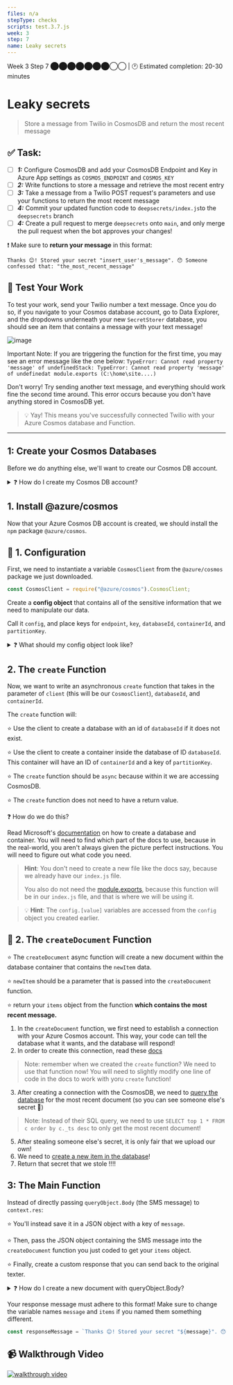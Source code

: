 ```yaml
---
files: n/a
stepType: checks
scripts: test.3.7.js
week: 3
step: 7
name: Leaky secrets
---
```


Week 3 Step 7 ⬤⬤⬤⬤⬤⬤⬤◯◯ | 🕐 Estimated completion: 20-30 minutes

# Leaky secrets
> Store a message from Twilio in CosmosDB and return the most recent message

## ✅  Task:
- [ ] ***1:*** Configure CosmosDB and add your CosmosDB Endpoint and Key in Azure App settings as `COSMOS_ENDPOINT` and `COSMOS_KEY`
- [ ] ***2:*** Write functions to store a message and retrieve the most recent entry
- [ ] ***3:*** Take a message from a Twilio POST request's parameters and use your functions to return the most recent message
- [ ] ***4:*** Commit your updated function code to `deepsecrets/index.js`to the `deepsecrets` branch
- [ ] ***4:*** Create a pull request to merge `deepsecrets` onto `main`, and only merge the pull request when the bot approves your changes! 

❗ Make sure to **return your message** in this format:
```
Thanks 😊! Stored your secret "insert_user's_message". 😯 Someone confessed that: "the_most_recent_message"
```

## 🚧 Test Your Work

To test your work, send your Twilio number a text message. Once you do so, if you navigate to your Cosmos database account, go to Data Explorer, and the dropdowns underneath your new `SecretStorer` database, you should see an item that contains a message with your text message!

![image](https://user-images.githubusercontent.com/49426183/120911610-99c41000-c63d-11eb-88cc-601c61585e87.png)

Important Note: If you are triggering the function for the first time, you may see an error message like the one below:
`TypeError: Cannot read property 'message' of undefinedStack: TypeError: Cannot read property 'message' of undefinedat module.exports (C:\home\site....)`

Don't worry! Try sending another text message, and everything should work fine the second time around. This error occurs because you don't have anything stored in CosmosDB yet.

> 💡 Yay! This means you've successfully connected Twilio with your Azure Cosmos database and Function.

---

## 1: Create your Cosmos Databases

Before we do anything else, we'll want to create our Cosmos DB account.

<details>
<summary>❓ How do I create my Cosmos DB account?</summary>

1. Navigate to your Azure Portal and click on `Azure Cosmos DB` under Azure Services.

![image](https://user-images.githubusercontent.com/49426183/120911257-90857400-c63a-11eb-9046-d9a7401e24af.png)

2. Click `Create Azure Cosmos DB Account`.

![image](https://user-images.githubusercontent.com/49426183/120911303-405ae180-c63b-11eb-98eb-6a1fedcad05c.png)

3. Under `Select API Option`, choose `Core (SQL) - Recommended`.

![image](https://user-images.githubusercontent.com/49426183/120911316-5d8fb000-c63b-11eb-8466-f7bfc938d1f8.png)

4. Fill in your account name, leave default options as they are, and click `Review + create`.

![image](https://user-images.githubusercontent.com/49426183/120911344-b52e1b80-c63b-11eb-82ff-e6b5f2e9075a.png)

5. Click `Create` a final time.

![image](https://user-images.githubusercontent.com/49426183/120911368-e7d81400-c63b-11eb-9855-686d444eb1ec.png)

6. Once deployment is complete, click `Go to resource`.

![image](https://user-images.githubusercontent.com/49426183/120911461-83698480-c63c-11eb-8260-b622013485a3.png)

7. Before you return to VSCODE, record the Cosmos Database URI and Key. That should be under Setting/Keys
![Screenshot from 2021-07-08 21-05-47-edited_cosmo_key](https://user-images.githubusercontent.com/15052690/125008466-9357f800-e030-11eb-9241-ee1ef668e4e8.png)

8. Create new Azure function application settings per [Azure App Setting](https://docs.microsoft.com/en-us/azure/azure-functions/functions-how-to-use-azure-function-app-settings?tabs=portal#settings). Label them `COSMOS_ENDPOINT` with the cosmos URI as the value and `COSMOS_KEY` with the cosmos Key as the value.
![Screenshot from 2021-07-08 14-45-27-edited_function_app](https://user-images.githubusercontent.com/15052690/125008667-fc3f7000-e030-11eb-9dc7-6f3ca0099b9b.png)

</details>

## 1. Install @azure/cosmos

Now that your Azure Cosmos DB account is created, we should install the `npm` package `@azure/cosmos`.

## 🔧 1. Configuration

First, we need to instantiate a variable `CosmosClient` from the `@azure/cosmos` package we just downloaded.

```js
const CosmosClient = require("@azure/cosmos").CosmosClient;
```

Create a **config object** that contains all of the sensitive information that we need to manipulate our data.

Call it `config`, and place keys for `endpoint`, `key`, `databaseId`, `containerId`, and `partitionKey`.

<details>
<summary>❓ What should my config object look like?</summary>

Here is an example of the config object. Make sure your databaseId, containerId, and partitionKey are correct.

```js
const config = {
  endpoint: process.env["COSMOS_ENDPOINT"],
  key: process.env.["COSMOS_KEY"],
  databaseId: "SecretStorer",
  containerId: "secrets",
  partitionKey: {kind: "Hash", paths: ["/secrets"]}
};
```

</details>

## 2. The `create` Function

Now, we want to write an asynchronous `create` function that takes in the parameter of `client` (this will be our `CosmosClient`), `databaseId`, and `containerId`. 

The `create` function will:

⭐️ Use the client to create a database with an id of `databaseId` if it does not exist.

⭐️ Use the client to create a container inside the database of ID `databaseId`. This container will have an ID of `containerId` and a key of `partitionKey`.

⭐️ The `create` function should be `async` because within it we are accessing CosmosDB.

⭐️ The `create` function does not need to have a return value.

❓ How do we do this?

Read Microsoft's [documentation](https://docs.microsoft.com/en-us/azure/cosmos-db/sql-api-nodejs-get-started) on how to create a database and container. 
You will need to find which part of the docs to use, because in the real-world, you aren't always given the picture perfect instructions. You will need to figure out what code you need.
  
> **Hint**: You don't need to create a new file like the docs say, because we already have our `index.js` file. 
> 
> You also do not need the [module.exports](https://stackify.com/node-js-module-exports/), because this function will be in our `index.js` file, and that is where we will be using it. 

> :bulb: **Hint**: The `config.[value]` variables are accessed from the `config` object you created earlier.

## 📜 2. The `createDocument` Function

⭐️ The `createDocument` async function will create a new document within the database container that contains the `newItem` data.

⭐️ `newItem` should be a parameter that is passed into the `createDocument` function.

⭐️ return your `items` object from the function **which contains the most recent message.**

1. In the `createDocument` function, we first need to establish a connection with your Azure Cosmos account. This way, your code can tell the database what it wants, and the database will respond!
2. In order to create this connection, read these [docs](https://docs.microsoft.com/en-us/azure/cosmos-db/sql-api-nodejs-get-started#connect-to-the-azure-cosmos-account)
> Note: remember when we created the `create` function? We need to use that function now! You will need to slightly modify one line of code in the docs to work with yoru `create` function!
3. After creating a connection with the CosmosDB, we need to [query the database](https://docs.microsoft.com/en-us/azure/cosmos-db/sql-api-nodejs-get-started#QueryItem) for the most recent document (so you can see someone else's secret 👀)
> Note: Instead of their SQL query, we need to use `SELECT top 1 * FROM c order by c._ts desc` to only get the most recent document!
5. After stealing someone else's secret, it is only fair that we upload our own!
6. We need to [create a new item in the database](https://docs.microsoft.com/en-us/azure/cosmos-db/sql-api-nodejs-get-started#CreateItem)!
7. Return that secret that we stole ‼️‼️

## 3: The Main Function

Instead of directly passing `queryObject.Body` (the SMS message) to `context.res`:

⭐️ You'll instead save it in a JSON object with a key of `message`.

⭐️ Then, pass the JSON object containing the SMS message into the `createDocument` function you just coded to get your `items` object.

⭐️ Finally, create a custom response that you can send back to the original texter.

<details>
<summary>❓ How do I create a new document with queryObject.Body?</summary>

```js
const queryObject = // use the `qs` npm package to parse the request body
let message = queryObject.Body;
let document = // create an object with the string `"message"` as the key, and the variable `message` as its value
let items = // call the createDocument function with the document we just made
```

</details>

Your response message must adhere to this format! Make sure to change the variable names `message` and `items` if you named them something different.

```js
const responseMessage = `Thanks 😊! Stored your secret "${message}". 😯 Someone confessed that: ${JSON.stringify(items[0].message)}`
```
## 📹 Walkthrough Video
[![walkthrough video](https://img.youtube.com/vi/1QobWFH1dBg/0.jpg)](https://www.youtube.com/watch?v=1QobWFH1dBg)